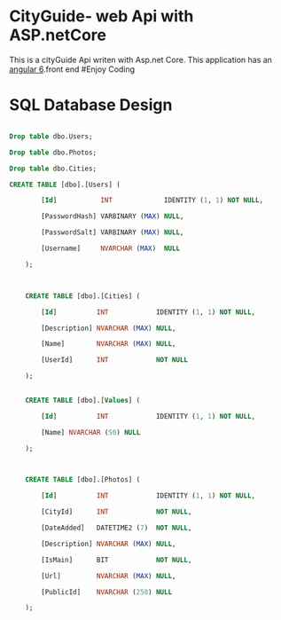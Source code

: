 # CityGuide- web Api with ASP.netCore

This is a cityGuide Api writen with Asp.net Core.
This application has an  [angular 6](https://github.com/hidayatarg/CityGuide-Angular).front end
#Enjoy Coding


# SQL Database Design
```sql

Drop table dbo.Users;

Drop table dbo.Photos;

Drop table dbo.Cities;

CREATE TABLE [dbo].[Users] (

		[Id]           INT             IDENTITY (1, 1) NOT NULL,

		[PasswordHash] VARBINARY (MAX) NULL,

		[PasswordSalt] VARBINARY (MAX) NULL,

		[Username]     NVARCHAR (MAX)  NULL

	);



	CREATE TABLE [dbo].[Cities] (

		[Id]          INT            IDENTITY (1, 1) NOT NULL,

		[Description] NVARCHAR (MAX) NULL,

		[Name]        NVARCHAR (MAX) NULL,

		[UserId]      INT            NOT NULL

	);

	
	CREATE TABLE [dbo].[Values] (

		[Id]          INT            IDENTITY (1, 1) NOT NULL,

		[Name] NVARCHAR (50) NULL

	);



	CREATE TABLE [dbo].[Photos] (

		[Id]          INT            IDENTITY (1, 1) NOT NULL,

		[CityId]      INT            NOT NULL,

		[DateAdded]   DATETIME2 (7)  NOT NULL,

		[Description] NVARCHAR (MAX) NULL,

		[IsMain]      BIT            NOT NULL,

		[Url]         NVARCHAR (MAX) NULL,

		[PublicId]    NVARCHAR (250) NULL

	);
  ```
